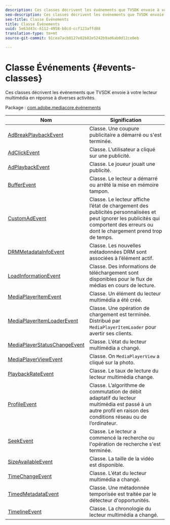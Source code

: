 ```yaml
---
description: Ces classes décrivent les événements que TVSDK envoie à votre lecteur multimédia en réponse à diverses activités.
seo-description: Ces classes décrivent les événements que TVSDK envoie à votre lecteur multimédia en réponse à diverses activités.
seo-title: Classe Événements
title: Classe Événements
uuid: 5e63d43c-6112-4958-b8cd-ccf123affd08
translation-type: tm+mt
source-git-commit: 91cea7acb8127e02b82e5242b9ad6ab0d12ce0eb

---
```



# Classe Événements {#events-classes}

Ces classes décrivent les événements que TVSDK envoie à votre lecteur multimédia en réponse à diverses activités.

Package : [com.adobe.mediacore.événements](https://help.adobe.com/en_US/primetime/api/psdk/asdoc-dhls_1.4/com/adobe/mediacore/events/package-detail.html)

| Nom | Signification |
|---|---|
| [AdBreakPlaybackEvent](https://help.adobe.com/en_US/primetime/api/psdk/asdoc-dhls_1.4/com/adobe/mediacore/events/AdBreakPlaybackEvent.html) | Classe. Une coupure publicitaire a démarré ou s&#39;est terminée. |
| [AdClickEvent](https://help.adobe.com/en_US/primetime/api/psdk/asdoc-dhls_1.4/com/adobe/mediacore/events/AdClickEvent.html) | Classe. L’utilisateur a cliqué sur une publicité. |
| [AdPlaybackEvent](https://help.adobe.com/en_US/primetime/api/psdk/asdoc-dhls_1.4/com/adobe/mediacore/events/AdPlaybackEvent.html) | Classe. Le joueur jouait une publicité. |
| [BufferEvent](https://help.adobe.com/en_US/primetime/api/psdk/asdoc-dhls_1.4/com/adobe/mediacore/events/BufferEvent.html) | Classe. Le lecteur a démarré ou arrêté la mise en mémoire tampon. |
| [CustomAdEvent](https://help.adobe.com/en_US/primetime/api/psdk/asdoc-dhls_1.4/com/adobe/mediacore/timeline/advertising/CustomAdEvent.html) | Classe. Le lecteur affiche l’état de chargement des publicités personnalisées et peut ignorer les publicités qui comportent des erreurs ou dont le chargement prend trop de temps. |
| [DRMMetadataInfoEvent](https://help.adobe.com/en_US/primetime/api/psdk/asdoc-dhls_1.4/com/adobe/mediacore/events/DRMMetadataInfoEvent.html) | Classe. Les nouvelles métadonnées DRM sont associées à l’élément actif. |
| [LoadInformationEvent](https://help.adobe.com/en_US/primetime/api/psdk/asdoc-dhls_1.4/com/adobe/mediacore/events/LoadInformationEvent.html) | Classe. Des informations de téléchargement sont disponibles pour le flux de médias en cours de lecture. |
| [MediaPlayerItemEvent](https://help.adobe.com/en_US/primetime/api/psdk/asdoc-dhls_1.4/com/adobe/mediacore/events/MediaPlayerItemEvent.html) | Classe. Un élément du lecteur multimédia a été créé. |
| [MediaPlayerItemLoaderEvent](https://help.adobe.com/en_US/primetime/api/psdk/asdoc-dhls_1.4/com/adobe/mediacore/events/MediaPlayerItemLoaderEvent.html) | Classe. Une opération de chargement est terminée. Distribué par `MediaPlayerItemLoader` pour avertir ses clients. |
| [MediaPlayerStatusChangeEvent](https://help.adobe.com/en_US/primetime/api/psdk/asdoc-dhls_1.4/com/adobe/mediacore/events/MediaPlayerStatusChangeEvent.html) | Classe. L’état du lecteur multimédia a changé. |
| [MediaPlayerViewEvent](https://help.adobe.com/en_US/primetime/api/psdk/asdoc-dhls_1.4/com/adobe/mediacore/events/MediaPlayerViewEvent.html) | Classe. On `MediaPlayerView` a cliqué sur la photo. |
| [PlaybackRateEvent](https://help.adobe.com/en_US/primetime/api/psdk/asdoc-dhls_1.4/com/adobe/mediacore/events/PlaybackRateEvent.html) | Classe. Le taux de lecture du lecteur multimédia change. |
| [ProfileEvent](https://help.adobe.com/en_US/primetime/api/psdk/asdoc-dhls_1.4/com/adobe/mediacore/events/ProfileEvent.html) | Classe. L’algorithme de commutation de débit adaptatif du lecteur multimédia est passé à un autre profil en raison des conditions réseau ou de l’ordinateur. |
| [SeekEvent](https://help.adobe.com/en_US/primetime/api/psdk/asdoc-dhls_1.4/com/adobe/mediacore/events/SeekEvent.html) | Classe. Le lecteur a commencé la recherche ou l&#39;opération de recherche s&#39;est terminée. |
| [SizeAvailableEvent](https://help.adobe.com/en_US/primetime/api/psdk/asdoc-dhls_1.4/com/adobe/mediacore/events/SizeAvailableEvent.html) | Classe. La taille de la vidéo est disponible. |
| [TimeChangeEvent](https://help.adobe.com/en_US/primetime/api/psdk/asdoc-dhls_1.4/com/adobe/mediacore/events/TimeChangeEvent.html) | Classe. L’état du lecteur multimédia a changé. |
| [TimedMetadataEvent](https://help.adobe.com/en_US/primetime/api/psdk/asdoc-dhls_1.4/com/adobe/mediacore/events/TimedMetadataEvent.html) | Classe. Une métadonnée temporisée est traitée par le détecteur d&#39;opportunités. |
| [TimelineEvent](https://help.adobe.com/en_US/primetime/api/psdk/asdoc-dhls_1.4/com/adobe/mediacore/events/TimelineEvent.html) | Classe. La chronologie du lecteur multimédia a changé. |